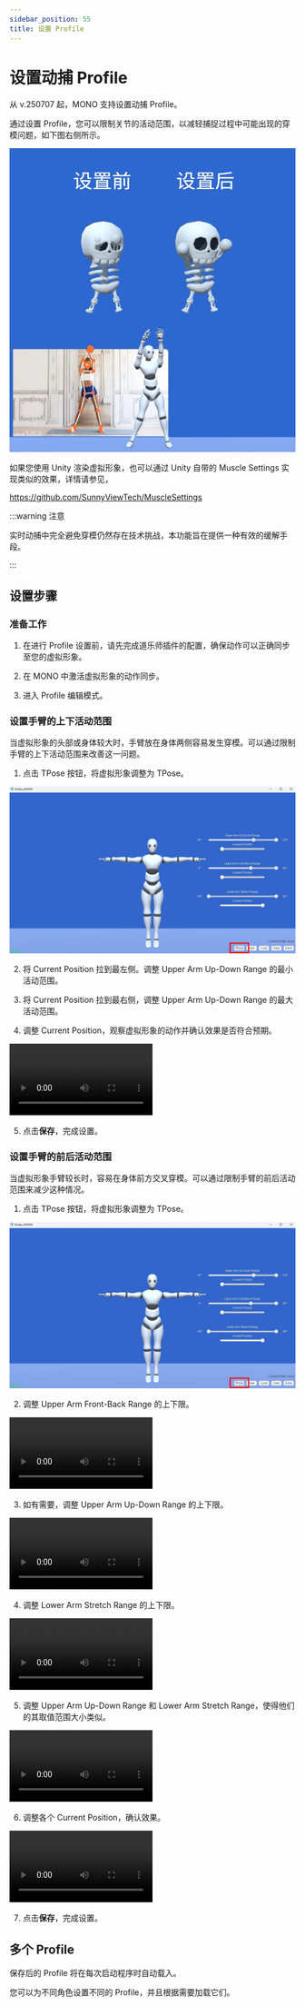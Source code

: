 ```yaml
---
sidebar_position: 55
title: 设置 Profile
---
```


# 设置动捕 Profile

从 v.250707 起，MONO 支持设置动捕 Profile。

通过设置 Profile，您可以限制关节的活动范围，以减轻捕捉过程中可能出现的穿模问题，如下图右侧所示。

![](../img/2025_07_07_18_20_14.jpg)

如果您使用 Unity 渲染虚拟形象，也可以通过 Unity 自带的 Muscle Settings 实现类似的效果，详情请参见，

https://github.com/SunnyViewTech/MuscleSettings

:::warning 注意

实时动捕中完全避免穿模仍然存在技术挑战，本功能旨在提供一种有效的缓解手段。

:::

## 设置步骤

### 准备工作

1. 在进行 Profile 设置前，请先完成道乐师插件的配置，确保动作可以正确同步至您的虚拟形象。

2. 在 MONO 中激活虚拟形象的动作同步。

3. 进入 Profile 编辑模式。

### 设置手臂的上下活动范围

当虚拟形象的头部或身体较大时，手臂放在身体两侧容易发生穿模。可以通过限制手臂的上下活动范围来改善这一问题。

1. 点击 TPose 按钮，将虚拟形象调整为 TPose。

![](../img/2025_09_24_11_44_51-Dollars_MONO.jpg)

2. 将 Current Position 拉到最左侧。调整 Upper Arm Up-Down Range 的最小活动范围。

3. 将 Current Position 拉到最右侧，调整 Upper Arm Up-Down Range 的最大活动范围。

4. 调整 Current Position，观察虚拟形象的动作并确认效果是否符合预期。

<video controls width="50%">
  <source src="/2025-09-23 19-37-54-638_1.mp4"/>
</video>

5. 点击**保存**，完成设置。

### 设置手臂的前后活动范围

当虚拟形象手臂较长时，容易在身体前方交叉穿模。可以通过限制手臂的前后活动范围来减少这种情况。

1. 点击 TPose 按钮，将虚拟形象调整为 TPose。

![](../img/2025_09_24_11_44_51-Dollars_MONO.jpg)

2. 调整 Upper Arm Front-Back Range 的上下限。

<video controls width="50%">
  <source src="/2025-09-23 19-58-49-339_1.mp4"/>
</video>

3. 如有需要，调整 Upper Arm Up-Down Range 的上下限。

<video controls width="50%">
  <source src="/2025-09-23 19-58-49-339_2.mp4"/>
</video>

4. 调整 Lower Arm Stretch Range 的上下限。

<video controls width="50%">
  <source src="/2025-09-23 19-58-49-339_3.mp4"/>
</video>

5. 调整 Upper Arm Up-Down Range 和 Lower Arm Stretch Range，使得他们的其取值范围大小类似。

<video controls width="50%">
  <source src="/2025-09-23 19-58-49-339_4.mp4"/>
</video>

6. 调整各个 Current Position，确认效果。

<video controls width="50%">
  <source src="/2025-09-23 19-58-49-339_5.mp4"/>
</video>

7. 点击**保存**，完成设置。

## 多个 Profile

保存后的 Profile 将在每次启动程序时自动载入。

您可以为不同角色设置不同的 Profile，并且根据需要加载它们。